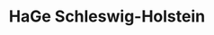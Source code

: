 ---
title: "HaGe Schleswig-Holstein"
url: /friedrichskoog/hage-schleswig-holstein/
shop: Landwirtschaftlich
---